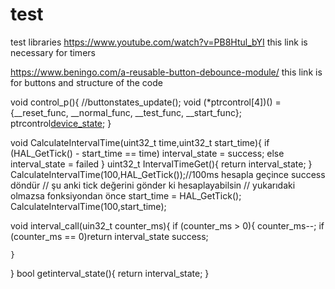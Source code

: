 # test
test libraries
https://www.youtube.com/watch?v=PB8Htul_bYI
this link is necessary for timers


https://www.beningo.com/a-reusable-button-debounce-module/
this link is for buttons and structure of the code

void control_p(){
	//buttonstates_update();
	 void (*ptrcontrol[4])() = {__reset_func, __normal_func, __test_func, __start_func};
	 ptrcontrol[device_state]();
}


void CalculateIntervalTime(uint32_t time,uint32_t start_time){
	if (HAL_GetTick() - start_time == time) interval_state = success;
	else interval_state = failed
}
uint32_t IntervalTimeGet(){
	return interval_state;
}
CalculateIntervalTime(100,HAL_GetTick());//100ms hesapla geçince success döndür
// şu anki tick değerini gönder ki hesaplayabilsin
// yukarıdaki olmazsa fonksiyondan önce start_time = HAL_GetTick();
CalculateIntervalTime(100,start_time);


void interval_call(uin32_t counter_ms){
	if (counter_ms > 0){
		counter_ms--;
		if (counter_ms == 0)return interval_state success;
		
	}
}
bool getinterval_state(){
	return interval_state;
}
